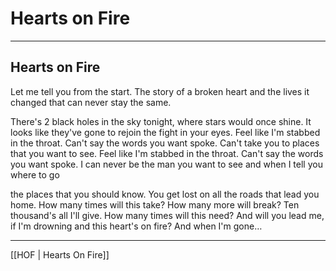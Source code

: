 # Hearts on Fire

---

## Hearts on Fire

Let me tell you from the start. 
The story of a broken heart 
and the lives it changed 
that can never stay the same. 

There's 2 black holes in the sky tonight,
where stars would once shine. 
It looks like they've gone 
to rejoin the fight in your eyes. 
Feel like I'm stabbed in the throat. 
Can't say the words you want spoke. 
Can't take you to places that you want to see. 
Feel like I'm stabbed in the throat. 
Can't say the words you want spoke. 
I can never be the man you want to see 
and when I tell you where to go  

the places that you should know. 
You get lost on all the roads that lead you home. 
How many times will this take? 
How many more will break? 
Ten thousand's all I'll give. 
How many times will this need? 
And will you lead me, if I'm drowning and this heart's on fire? 
And when I'm gone…  

---

[[HOF | Hearts On Fire]]
